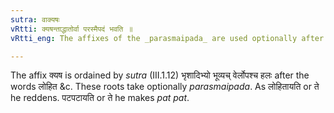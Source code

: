 ```yaml
---
sutra: वाक्यषः
vRtti: क्यषन्ताद्धातोर्वा परस्मैपदं भवति ॥
vRtti_eng: The affixes of the _parasmaipada_ are used optionally after the denominative verbs ending in the affix _kyash_.

---
```

The affix क्यष is ordained by _sutra_ (III.1.12) भृशादिभ्यो भूव्यच् वेर्लोपश्च हलः after the words लोहित &c. These roots take optionally _parasmaipada_. As लोहितायति or ते he reddens. पटपटायति or ते he makes _pat_ _pat_.